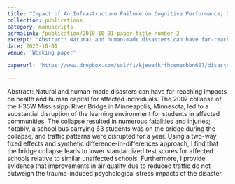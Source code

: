 ```yaml
---
title: "Impact of An Infrastructure Failure on Cognitive Performance, 2023"
collection: publications
category: manuscripts
permalink: /publication/2010-10-01-paper-title-number-2
excerpt: 'Abstract: Natural and human-made disasters can have far-reaching impacts on health and human capital for affected individuals. The 2007 collapse of the I-35W Mississippi River Bridge in Minneapolis, Minnesota, led to a substantial disruption of the learning environment for students in affected communities. The collapse resulted in numerous fatalities and injuries; notably, a school bus carrying 63 students was on the bridge during the collapse, and traffic patterns were disrupted for a year. Using a two-way fixed effects and synthetic difference-in-differences approach, I find that the bridge collapse leads to lower standardized test scores for affected schools relative to similar unaffected schools. Furthermore, I provide evidence that improvements in air quality due to reduced traffic do not outweigh the trauma-induced psychological stress impacts of the disaster.'
date: 2023-10-01
venue: 'Working paper'

paperurl: 'https://www.dropbox.com/scl/fi/kjewa4krfhcemedbbn607/disaster_thesis.pdf?rlkey=mkobps21jwmc65k4bw8y9v3bd&st=4orckezi&dl=0'

---
```


Abstract: Natural and human-made disasters can have far-reaching impacts on health and human capital for affected individuals. The 2007 collapse of the I-35W Mississippi River Bridge in Minneapolis, Minnesota, led to a substantial disruption of the learning environment for students in affected communities. The collapse resulted in numerous fatalities and injuries; notably, a school bus carrying 63 students was on the bridge during the collapse, and traffic patterns were disrupted for a year. Using a two-way fixed effects and synthetic difference-in-differences approach, I find that the bridge collapse leads to lower standardized test scores for affected schools relative to similar unaffected schools. Furthermore, I provide evidence that improvements in air quality due to reduced traffic do not outweigh the trauma-induced psychological stress impacts of the disaster.

